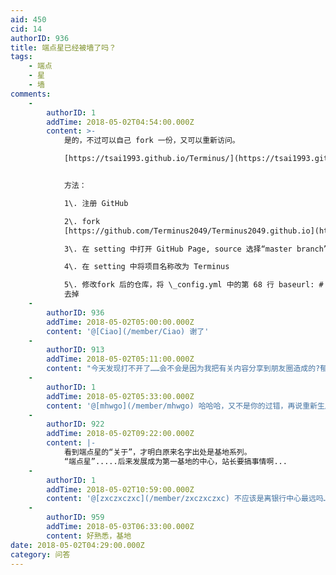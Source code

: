```yaml
---
aid: 450
cid: 14
authorID: 936
title: 端点星已经被墙了吗？
tags:
    - 端点
    - 星
    - 墙
comments:
    -
        authorID: 1
        addTime: 2018-05-02T04:54:00.000Z
        content: >-
            是的，不过可以自己 fork 一份，又可以重新访问。  

            [https://tsai1993.github.io/Terminus/](https://tsai1993.github.io/Terminus/)


            方法：  

            1\. 注册 GitHub  

            2\. fork
            [https://github.com/Terminus2049/Terminus2049.github.io](https://github.com/Terminus2049/Terminus2049.github.io)  

            3\. 在 setting 中打开 GitHub Page, source 选择“master branch”  

            4\. 在 setting 中将项目名称改为 Terminus  

            5\. 修改fork 后的仓库，将 \_config.yml 中的第 68 行 baseurl: # /Terminus，将 “#”
            去掉
    -
        authorID: 936
        addTime: 2018-05-02T05:00:00.000Z
        content: '@[Ciao](/member/Ciao) 谢了'
    -
        authorID: 913
        addTime: 2018-05-02T05:11:00.000Z
        content: "今天发现打不开了……会不会是因为我把有关内容分享到朋友圈造成的?郁闷，自责\U0001F625"
    -
        authorID: 1
        addTime: 2018-05-02T05:33:00.000Z
        content: '@[mhwgo](/member/mhwgo) 哈哈哈，又不是你的过错，再说重新生成一个网站易如反掌'
    -
        authorID: 922
        addTime: 2018-05-02T09:22:00.000Z
        content: |-
            看到端点星的“关于”，才明白原来名字出处是基地系列。  
            “端点星”.....后来发展成为第一基地的中心，站长要搞事情啊...
    -
        authorID: 1
        addTime: 2018-05-02T10:59:00.000Z
        content: '@[zxczxczxc](/member/zxczxczxc) 不应该是离银行中心最远吗……这是自我放逐之意，别想太多……'
    -
        authorID: 959
        addTime: 2018-05-03T06:33:00.000Z
        content: 好熟悉，基地
date: 2018-05-02T04:29:00.000Z
category: 问答
---
```



